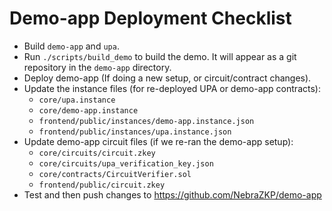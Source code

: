 # Demo-app Deployment Checklist

- Build `demo-app` and `upa`.
- Run `./scripts/build_demo` to build the demo. It will appear as a git
  repository in the `demo-app` directory.
- Deploy demo-app (If doing a new setup, or circuit/contract changes).
- Update the instance files (for re-deployed UPA or demo-app contracts):
  - `core/upa.instance`
  - `core/demo-app.instance`
  - `frontend/public/instances/demo-app.instance.json`
  - `frontend/public/instances/upa.instance.json`
- Update demo-app circuit files (if we re-ran the demo-app setup):
  - `core/circuits/circuit.zkey`
  - `core/circuits/upa_verification_key.json`
  - `core/contracts/CircuitVerifier.sol`
  - `frontend/public/circuit.zkey`
- Test and then push changes to https://github.com/NebraZKP/demo-app

